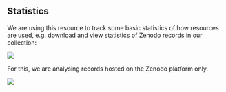 ## Statistics

We are using this resource to track some basic statistics of how resources are used, e.g. download and view statistics of Zenodo records in our collection:

![](downloads_and_views_over_time.png)

For this, we are analysing records hosted on the Zenodo platform only.

![](number_of_zenodo_records_over_time.png)



